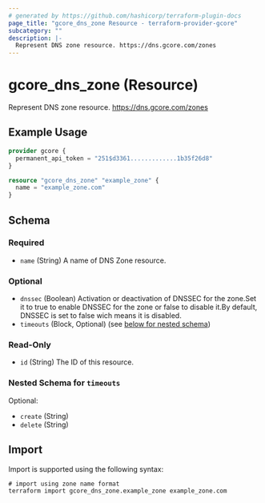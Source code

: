 ```yaml
---
# generated by https://github.com/hashicorp/terraform-plugin-docs
page_title: "gcore_dns_zone Resource - terraform-provider-gcore"
subcategory: ""
description: |-
  Represent DNS zone resource. https://dns.gcore.com/zones
---
```


# gcore_dns_zone (Resource)

Represent DNS zone resource. https://dns.gcore.com/zones

## Example Usage

```terraform
provider gcore {
  permanent_api_token = "251$d3361.............1b35f26d8"
}

resource "gcore_dns_zone" "example_zone" {
  name = "example_zone.com"
}
```

<!-- schema generated by tfplugindocs -->
## Schema

### Required

- `name` (String) A name of DNS Zone resource.

### Optional

- `dnssec` (Boolean) Activation or deactivation of DNSSEC for the zone.Set it to true to enable DNSSEC for the zone or false to disable it.By default, DNSSEC is set to false wich means it is disabled.
- `timeouts` (Block, Optional) (see [below for nested schema](#nestedblock--timeouts))

### Read-Only

- `id` (String) The ID of this resource.

<a id="nestedblock--timeouts"></a>
### Nested Schema for `timeouts`

Optional:

- `create` (String)
- `delete` (String)

## Import

Import is supported using the following syntax:

```shell
# import using zone name format
terraform import gcore_dns_zone.example_zone example_zone.com
```
